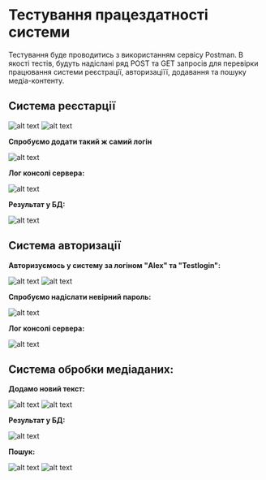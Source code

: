 ﻿# Тестування працездатності системи
Тестування буде проводитись з використанням сервісу Postman. В якості тестів, будуть надіслані ряд POST та GET запросів для перевірки працювання системи реєстрації, авторизаціїї, додавання та пошуку медіа-контенту.
## Система реєстарції
![alt text](./register1.PNG)
![alt text](./register2.PNG)

**Спробуємо додати такий ж самий логін**

![alt text](./register3.PNG)

**Лог консолі сервера:**

![alt text](./register4.PNG)

**Результат у БД:**

![alt text](./register5.PNG)

## Система авторизації
**Авторизуємось у систему за логіном "Alex" та "Testlogin":**

![alt text](./login1.PNG)
![alt text](./login2.PNG)

**Спробуємо надіслати невірний пароль:**

![alt text](./login3.PNG)

**Лог консолі сервера:**

![alt text](./login4.PNG)

## Система обробки медіаданих:
**Додамо новий текст:**

![alt text](./meta1.PNG)
![alt text](./meta2.PNG)

**Результат у БД:**

![alt text](./meta3.PNG)

**Пошук:**

![alt text](./meta4.PNG)
![alt text](./meta5.PNG)




